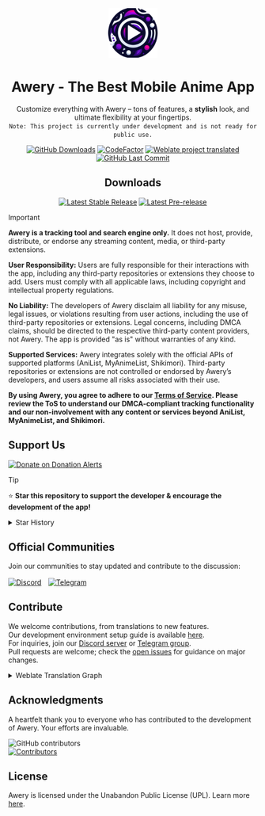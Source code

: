 <div align="center">
<img src="https://raw.githubusercontent.com/MrBoomDeveloper/Awery/master/app/src/androidMain/res/mipmap/ic_launcher.png" alt="Logo" height="100px" width="100px">

# Awery - The Best Mobile Anime App
Customize everything with Awery – tons of features, a **stylish** look, and ultimate flexibility at your fingertips.<br>
`Note: This project is currently under development and is not ready for public use.`
<p>
  <a href="https://github.com/MrBoomDeveloper/Awery/releases"><img src="https://img.shields.io/github/downloads/MrBoomDeveloper/Awery/total?label=Downloads&style=flat-square" alt="GitHub Downloads"></a>
  <a href="https://www.codefactor.io/repository/github/MrBoomDeveloper/Awery"><img src="https://img.shields.io/codefactor/grade/github/MrBoomDeveloper/Awery?style=flat-square&label=Codefactor" alt="CodeFactor"/></a>
  <a href="https://hosted.weblate.org/projects/awery/awery-android-client/"><img alt="Weblate project translated" src="https://img.shields.io/weblate/progress/awery?label=Translated&style=flat-square"></a>
  <a href="https://github.com/MrBoomDeveloper/Awery/commits/main">
    <img src="https://img.shields.io/github/last-commit/MrBoomDeveloper/Awery?label=Latest%20Commit&style=flat-square" alt="GitHub Last Commit">
  </a>
</p>

## Downloads
<p>
   <a href="https://github.com/mrboomdeveloper/awery/releases/latest"><img src="https://img.shields.io/github/v/release/mrboomdeveloper/awery?display_name=tag&style=flat-square&logoColor=06599d&label=Stable&labelColor=06599d&color=043b69" alt="Latest Stable Release"/></a>
   <a href="https://github.com/mrboomdeveloper/awery/releases"><img src="https://img.shields.io/github/v/release/mrboomdeveloper/awery?include_prereleases&display_name=tag&style=flat-square&logoColor=2c2c47&label=Beta&color=818cf8" alt="Latest Pre-release"/></a>
   <!--<a href="https://github.com/itsmechinmoy/awery-updater/releases/latest"><img src="https://img.shields.io/github/v/release/itsmechinmoy/awery-updater?display_name=tag&style=flat-square&label=Alpha&color=e23629" alt="Latest Alpha Release"/></a>-->
</p>
</div>

> [!IMPORTANT]
> **Awery is a tracking tool and search engine only.** It does not host, provide, distribute, or endorse any streaming content, media, or third-party extensions.
>
> **User Responsibility:** Users are fully responsible for their interactions with the app, including any third-party repositories or extensions they choose to add. Users must comply with all applicable laws, including copyright and intellectual property regulations.
>
> **No Liability:** The developers of Awery disclaim all liability for any misuse, legal issues, or violations resulting from user actions, including the use of third-party repositories or extensions. Legal concerns, including DMCA claims, should be directed to the respective third-party content providers, not Awery. The app is provided "as is" without warranties of any kind.
>
> **Supported Services:** Awery integrates solely with the official APIs of supported platforms (AniList, MyAnimeList, Shikimori). Third-party repositories or extensions are not controlled or endorsed by Awery’s developers, and users assume all risks associated with their use.
>
> **By using Awery, you agree to adhere to our [Terms of Service](TOS.md). Please review the ToS to understand our DMCA-compliant tracking functionality and our non-involvement with any content or services beyond AniList, MyAnimeList, and Shikimori.**

## Support Us
<a href='https://www.donationalerts.com/r/mrboomdeveloper' target='_blank'><img height='36' style='border:0px;height:36px;' src='https://files.catbox.moe/i9xq4n.png' border='0' alt='Donate on Donation Alerts' /></a>

> [!TIP]
> ⭐ **Star this repository to support the developer & encourage the development of the app!**
<details>
  <summary>Star History</summary>
  <a href="https://github.com/MrBoomDeveloper/Awery/stargazers">
      <img alt="Star History Chart" src="https://starchart.cc/mrboomdeveloper/awery.svg?variant=adaptive" width="370" height="235" />
  </a>
</details>

<!--## Features
Explore the powerful features that make Awery the ultimate anime app experience.

<img src="https://raw.githubusercontent.com/MrBoomDeveloper/Awery/master/docs/screenshot1.jpg" alt="Screenshot" width="400" height="200"/>
<details>
<summary>Explore Key Features</summary>
<ul>
  <li>Seamless integration with Aniyomi extensions and third-party sources for enhanced content access.</li>
  <li>Effortlessly track and sync your progress with AniList, MyAnimeList, Shikimori, and more.</li>
  <li>Personalize the app and content display with extensive customization options.</li>
  <li>Advanced filters and blacklisting tools let you control the genres and content you see.</li>
  <li>Support for multiple languages and community interaction through comments for a global experience.</li>
</ul>
</details>-->

## Official Communities
Join our communities to stay updated and contribute to the discussion:

<a href="https://discord.com/invite/yepfCz4pvW" style="margin-right: 10px; display: inline-block;"><img src="https://uxwing.com/wp-content/themes/uxwing/download/brands-and-social-media/discord-round-color-icon.png" alt="Discord" height="40" style="vertical-align: middle;"></a>
<a href="https://t.me/mrboomdev_awery" style="display: inline-block;"><img src="https://upload.wikimedia.org/wikipedia/commons/8/82/Telegram_logo.svg" alt="Telegram" height="40" style="vertical-align: middle;"></a>

## Contribute
We welcome contributions, from translations to new features.<br>
Our development environment setup guide is available [here](./DEVELOPMENT.md).<br>
For inquiries, join our [Discord server](https://discord.com/invite/yepfCz4pvW) or [Telegram group](https://t.me/mrboomdev_awery).<br>
Pull requests are welcome; check the [open issues](https://github.com/MrBoomDeveloper/Awery/issues) for guidance on major changes.
<details>
<summary>Weblate Translation Graph</summary>
<a href="https://hosted.weblate.org/engage/awery/"><img src="https://hosted.weblate.org/widget/awery/awery-android-client/multi-auto.svg" alt="Translation status" /></a>
</details>

## Acknowledgments
A heartfelt thank you to everyone who has contributed to the development of Awery.
Your efforts are invaluable.

<a href="https://github.com/mrboomdeveloper/awery/graphs/contributors">
  <img alt="GitHub contributors" src="https://img.shields.io/github/contributors/MrBoomDeveloper/Awery?style=flat-square&label=Contributors%20%3A&labelColor=%230f1318&color=%230f1318" align="left">
</a>
<br>
<a href="https://github.com/MrBoomDeveloper/Awery/graphs/contributors">
  <img src="https://contrib.rocks/image?repo=MrBoomDeveloper/Awery" alt="Contributors">
</a>

## License
Awery is licensed under the Unabandon Public License (UPL). Learn more [here](LICENSE.md).
